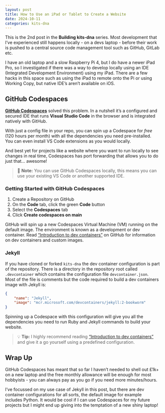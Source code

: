 ```yaml
---
layout: post
title: How to Use an iPad or Tablet to Create a Website
date: 2024-10-11
categories: kits-dna
---
```

This is the 2nd post in the **Building kits-dna** series.
Most development that I’ve experienced still happens locally - on a devs laptop - before their work is pushed to a central source code management tool such as GitHub, GitLab etc.

I have an old laptop and a slow Raspberry Pi 4, but I do have a newer iPad Pro, so I investigated if there was a way to develop locally using an IDE (Integrated Development Environment) using my iPad. There are a few hacks in this space such as using the iPad to remote onto the Pi or using Working Copy, but native IDE’s aren’t available on iOS.

## GitHub Codespaces

[**GitHub Codespaces**]([https://github.com/features/](https://github.com/features/codespaces)) solved this problem. In a nutshell it’s a configured and secured IDE that runs **Visual Studio Code** in the browser and is integrated natively with GitHub.

With just a config file in your repo, you can spin up a Codespace for *free* (120 hours per month) with all the dependencies you need pre-installed. You can even install VS Code extensions as you would locally.

And best yet for projects like a website where you want to run locally to see changes in real time, Codespaces has port forwarding that allows you to do just that... awesome!

> :memo: **Note:** You can use GitHub Codespaces locally, this means you can use your existing VS Code or another supported IDE.

### Getting Started with GitHub Codespaces

1. Create a Repository on GitHub
2. On the **Code** tab, click the green **Code** button
3. Select the **Codespaces** tab
4. Click **Create codespaces on main**

GitHub will spin up a new Codespaces Virtual Machine (VM) running on the default image. The environment is known as a development or dev container. Read [“Introduction to dev containers”](https://docs.github.com/en/codespaces/setting-up-your-project-for-codespaces/adding-a-dev-container-configuration/introduction-to-dev-containers) on GitHub for information on dev containers and custom images.

### Jekyll

If you have cloned or forked `kits-dna` the dev container configuration is part of the repository. There is a directory in the repository root called `.devcontainer` which contains the configuration file `devcontainer.json`. Most of the file is comments but the code required to build a dev containers image with Jekyll is:

```json
{
    "name": "Jekyll",
    "image": "mcr.microsoft.com/devcontainers/jekyll:2-bookworm"
}
```

Spinning up a Codespace with this configuration will give you all the dependencies you need to run Ruby and Jekyll commands to build your website.

> :bulb: **Tip:** I highly recommend reading [“Introduction to dev containers”](https://docs.github.com/en/codespaces/setting-up-your-project-for-codespaces/adding-a-dev-container-configuration/introduction-to-dev-containers) and give it a go yourself using a predefined configuration.

## Wrap Up

GitHub Codespaces has meant that so far I haven’t needed to shell out £1k+ on a new laptop and the free monthly allowance will be enough for most hobbyists - you can always pay as you go if you need more minutes/hours.

I’ve focussed on my use case of Jekyll in this post, but there are dev container configurations for all sorts, the default image for example includes Python. It would be cool if I can use Codespaces for my future projects but I might end up giving into the temptation of a new shiny laptop!
